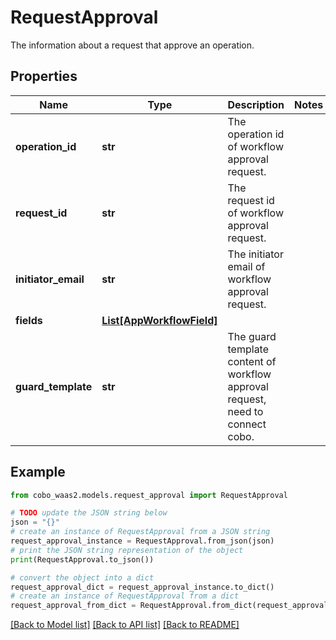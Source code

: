 # RequestApproval

The information about a request that approve an operation.

## Properties

Name | Type | Description | Notes
------------ | ------------- | ------------- | -------------
**operation_id** | **str** | The operation id of workflow approval request. | 
**request_id** | **str** | The request id of workflow approval request. | 
**initiator_email** | **str** | The initiator email of workflow approval request. | 
**fields** | [**List[AppWorkflowField]**](AppWorkflowField.md) |  | 
**guard_template** | **str** | The guard template content of workflow approval request, need to connect cobo. | 

## Example

```python
from cobo_waas2.models.request_approval import RequestApproval

# TODO update the JSON string below
json = "{}"
# create an instance of RequestApproval from a JSON string
request_approval_instance = RequestApproval.from_json(json)
# print the JSON string representation of the object
print(RequestApproval.to_json())

# convert the object into a dict
request_approval_dict = request_approval_instance.to_dict()
# create an instance of RequestApproval from a dict
request_approval_from_dict = RequestApproval.from_dict(request_approval_dict)
```
[[Back to Model list]](../README.md#documentation-for-models) [[Back to API list]](../README.md#documentation-for-api-endpoints) [[Back to README]](../README.md)


